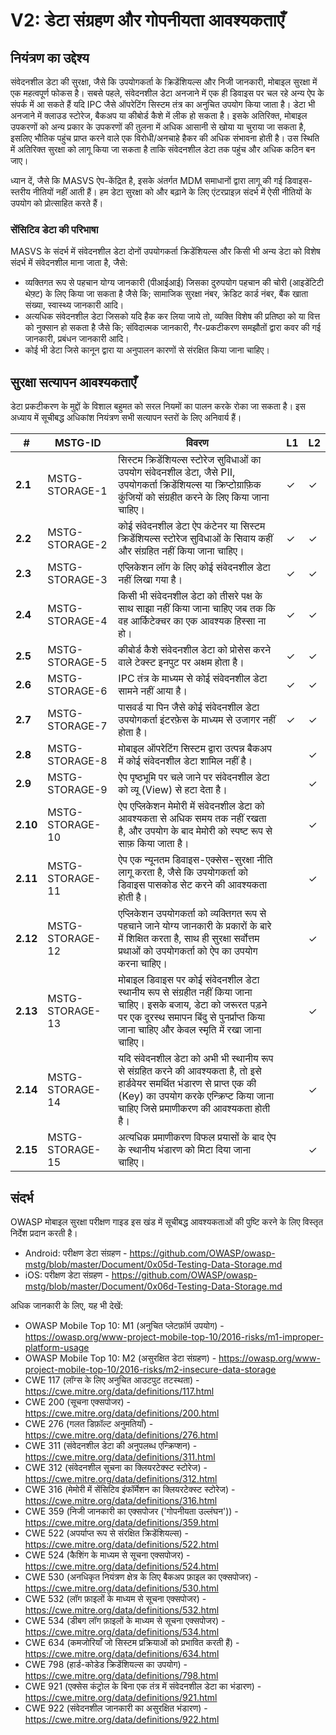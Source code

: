 # V2: डेटा संग्रहण और गोपनीयता आवश्यकताएँ

## नियंत्रण का उद्देश्य

संवेदनशील डेटा की सुरक्षा, जैसे कि उपयोगकर्ता के क्रिडेंशियल्स और निजी जानकारी, मोबाइल सुरक्षा में एक महत्वपूर्ण फोकस है। सबसे पहले, संवेदनशील डेटा अनजाने में एक ही डिवाइस पर चल रहे अन्य ऐप के संपर्क में आ सकते हैं यदि IPC जैसे ऑपरेटिंग सिस्टम तंत्र का अनुचित उपयोग किया जाता है। डेटा भी अनजाने में क्लाउड स्टोरेज, बैकअप या कीबोर्ड कैशे में लीक हो सकता है। इसके अतिरिक्त, मोबाइल उपकरणों को अन्य प्रकार के उपकरणों की तुलना में अधिक आसानी से खोया या चुराया जा सकता है, इसलिए भौतिक पहुंच प्राप्त करने वाले एक विरोधी/अनचाहे हैकर की अधिक संभावना होती है। उस स्थिति में अतिरिक्त सुरक्षा को लागू किया जा सकता है ताकि संवेदनशील डेटा तक पहुंच और अधिक कठिन बन जाए।

ध्यान दें, जैसे कि MASVS ऐप-केंद्रित है, इसके अंतर्गत MDM समाधानों द्वारा लागू की गई डिवाइस-स्तरीय नीतियों नहीं आती हैं। हम डेटा सुरक्षा को और बढ़ाने के लिए एंटरप्राइज़ संदर्भ में ऐसी नीतियों के उपयोग को प्रोत्साहित करते हैं।

### सेंसिटिव डेटा की परिभाषा

MASVS के संदर्भ में संवेदनशील डेटा दोनों उपयोगकर्ता क्रिडेंशियल्स और किसी भी अन्य डेटा को विशेष संदर्भ में संवेदनशील माना जाता है, जैसे:

- व्यक्तिगत रूप से पहचान योग्य जानकारी (पीआईआई) जिसका दुरुपयोग पहचान की चोरी (आइडेंटिटी थेफ़्ट) के लिए किया जा सकता है जैसे कि; सामाजिक सुरक्षा नंबर, क्रेडिट कार्ड नंबर, बैंक खाता संख्या, स्वास्थ्य जानकारी आदि।
- अत्यधिक संवेदनशील डेटा जिसको यदि हैक कर लिया जाये तो, व्यक्ति विशेष की प्रतिष्ठा को या वित्त को नुक्सान हो सकता है जैसे कि; संविदात्मक जानकारी, गैर-प्रकटीकरण समझौतों द्वारा कवर की गई जानकारी, प्रबंधन जानकारी आदि।
- कोई भी डेटा जिसे कानून द्वारा या अनुपालन कारणों से संरक्षित किया जाना चाहिए।

## सुरक्षा सत्यापन आवश्यकताएँ

डेटा प्रकटीकरण के मुद्दों के विशाल बहुमत को सरल नियमों का पालन करके रोका जा सकता है। इस अध्याय में सूचीबद्ध अधिकांश नियंत्रण सभी सत्यापन स्तरों के लिए अनिवार्य हैं।

| # | MSTG-ID | विवरण | L1 | L2 |
| -- | -------- | ---------------------- | - | - |
| **2.1** | MSTG-STORAGE-1 | सिस्टम क्रिडेंशियल्स स्टोरेज सुविधाओं का उपयोग संवेदनशील डेटा, जैसे PII, उपयोगकर्ता क्रिडेंशियल्स या क्रिप्टोग्राफ़िक कुंजियों को संग्रहीत करने के लिए किया जाना चाहिए।  | ✓ | ✓ |
| **2.2** | MSTG-STORAGE-2 | कोई संवेदनशील डेटा ऐप कंटेनर या सिस्टम क्रिडेंशियल्स स्टोरेज सुविधाओं के सिवाय कहीं और संग्रहित नहीं किया जाना चाहिए। | ✓ | ✓ |
| **2.3** | MSTG-STORAGE-3 | एप्लिकेशन लॉग के लिए कोई संवेदनशील डेटा नहीं लिखा गया है।  | ✓ | ✓ |
| **2.4** | MSTG-STORAGE-4 | किसी भी संवेदनशील डेटा को तीसरे पक्ष के साथ साझा नहीं किया जाना चाहिए जब तक कि वह आर्किटेक्चर का एक आवश्यक हिस्सा ना हो। | ✓ | ✓ |
| **2.5** | MSTG-STORAGE-5 | कीबोर्ड कैशे संवेदनशील डेटा को प्रोसेस करने वाले टेक्स्ट इनपुट पर अक्षम होता है।  | ✓ | ✓ |
| **2.6** | MSTG-STORAGE-6 | IPC तंत्र के माध्यम से कोई संवेदनशील डेटा सामने नहीं आया है। | ✓ | ✓ |
| **2.7** | MSTG-STORAGE-7 | पासवर्ड या पिन जैसे कोई संवेदनशील डेटा उपयोगकर्ता इंटरफ़ेस के माध्यम से उजागर नहीं होता है। | ✓ | ✓ |
| **2.8** | MSTG-STORAGE-8 | मोबाइल ऑपरेटिंग सिस्टम द्वारा उत्पन्न बैकअप में कोई संवेदनशील डेटा शामिल नहीं है। |   | ✓ |
| **2.9** | MSTG-STORAGE-9 | ऐप पृष्ठभूमि पर चले जाने पर संवेदनशील डेटा को व्यू (View) से हटा देता है।  |  | ✓ |
| **2.10** | MSTG-STORAGE-10 | ऐप एप्लिकेशन मेमोरी में संवेदनशील डेटा को आवश्यकता से अधिक समय तक नहीं रखता है, और उपयोग के बाद मेमोरी को स्पष्ट रूप से साफ़ किया जाता है। |  | ✓ |
| **2.11** | MSTG-STORAGE-11 | ऐप एक न्यूनतम डिवाइस-एक्सेस-सुरक्षा नीति लागू करता है, जैसे कि उपयोगकर्ता को डिवाइस पासकोड सेट करने की आवश्यकता होती है। |  | ✓ |
| **2.12** | MSTG-STORAGE-12 | एप्लिकेशन उपयोगकर्ता को व्यक्तिगत रूप से पहचाने जाने योग्य जानकारी के प्रकारों के बारे में शिक्षित करता है, साथ ही सुरक्षा सर्वोत्तम प्रथाओं को उपयोगकर्ता को ऐप का उपयोग करना चाहिए। |  | ✓ |
| **2.13** | MSTG-STORAGE-13 | मोबाइल डिवाइस पर कोई संवेदनशील डेटा स्थानीय रूप से संग्रहीत नहीं किया जाना चाहिए। इसके बजाय, डेटा को जरूरत पड़ने पर एक दूरस्थ समापन बिंदु से पुनर्प्राप्त किया जाना चाहिए और केवल स्मृति में रखा जाना चाहिए।  |  | ✓ |
| **2.14** | MSTG-STORAGE-14 | यदि संवेदनशील डेटा को अभी भी स्थानीय रूप से संग्रहित करने की आवश्यकता है, तो इसे हार्डवेयर समर्थित भंडारण से प्राप्त एक की (Key) का उपयोग करके एन्क्रिप्ट किया जाना चाहिए जिसे प्रमाणीकरण की आवश्यकता होती है। |  | ✓ |
| **2.15** | MSTG-STORAGE-15 | अत्यधिक प्रमाणीकरण विफल प्रयासों के बाद ऐप के स्थानीय भंडारण को मिटा दिया जाना चाहिए। |  | ✓ |

## संदर्भ

OWASP मोबाइल सुरक्षा परीक्षण गाइड इस खंड में सूचीबद्ध आवश्यकताओं की पुष्टि करने के लिए विस्तृत निर्देश प्रदान करती है।

- Android: परीक्षण डेटा संग्रहण - <https://github.com/OWASP/owasp-mstg/blob/master/Document/0x05d-Testing-Data-Storage.md>
- iOS: परीक्षण डेटा संग्रहण - <https://github.com/OWASP/owasp-mstg/blob/master/Document/0x06d-Testing-Data-Storage.md>

अधिक जानकारी के लिए, यह भी देखें:

- OWASP Mobile Top 10: M1 (अनुचित प्लेटफ़ॉर्म उपयोग) - <https://owasp.org/www-project-mobile-top-10/2016-risks/m1-improper-platform-usage>
- OWASP Mobile Top 10: M2 (असुरक्षित डेटा संग्रहण) - <https://owasp.org/www-project-mobile-top-10/2016-risks/m2-insecure-data-storage>
- CWE 117 (लॉग्स के लिए अनुचित आउटपुट तटस्थता) - <https://cwe.mitre.org/data/definitions/117.html>
- CWE 200 (सूचना एक्सपोजर) - <https://cwe.mitre.org/data/definitions/200.html>
- CWE 276 (गलत डिफ़ॉल्ट अनुमतियाँ) - <https://cwe.mitre.org/data/definitions/276.html>
- CWE 311 (संवेदनशील डेटा की अनुपलब्ध एन्क्रिप्शन) - <https://cwe.mitre.org/data/definitions/311.html>
- CWE 312 (संवेदनशील सूचना का क्लियरटेक्स्ट स्टोरेज) - <https://cwe.mitre.org/data/definitions/312.html>
- CWE 316 (मेमोरी में सेंसिटिव इंफॉर्मेशन का क्लियरटेक्स्ट स्टोरेज) - <https://cwe.mitre.org/data/definitions/316.html>
- CWE 359 (निजी जानकारी का एक्सपोजर ('गोपनीयता उल्लंघन')) - <https://cwe.mitre.org/data/definitions/359.html>
- CWE 522 (अपर्याप्त रूप से संरक्षित क्रिडेंशियल्स) - <https://cwe.mitre.org/data/definitions/522.html>
- CWE 524 (कैशिंग के माध्यम से सूचना एक्सपोजर) - <https://cwe.mitre.org/data/definitions/524.html>
- CWE 530 (अनधिकृत नियंत्रण क्षेत्र के लिए बैकअप फ़ाइल का एक्सपोजर) - <https://cwe.mitre.org/data/definitions/530.html>
- CWE 532 (लॉग फ़ाइलों के माध्यम से सूचना एक्सपोजर) - <https://cwe.mitre.org/data/definitions/532.html>
- CWE 534 (डीबग लॉग फ़ाइलों के माध्यम से सूचना एक्सपोजर) - <https://cwe.mitre.org/data/definitions/534.html>
- CWE 634 (कमजोरियाँ जो सिस्टम प्रक्रियाओं को प्रभावित करती हैं) - <https://cwe.mitre.org/data/definitions/634.html>
- CWE 798 (हार्ड-कोडेड क्रिडेंशियल्स का उपयोग) - <https://cwe.mitre.org/data/definitions/798.html>
- CWE 921 (एक्सेस कंट्रोल के बिना एक तंत्र में संवेदनशील डेटा का भंडारण) - <https://cwe.mitre.org/data/definitions/921.html>
- CWE 922 (संवेदनशील जानकारी का असुरक्षित भंडारण) - <https://cwe.mitre.org/data/definitions/922.html>
